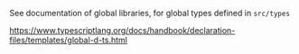 See documentation of global libraries, for global types defined in `src/types`

https://www.typescriptlang.org/docs/handbook/declaration-files/templates/global-d-ts.html
